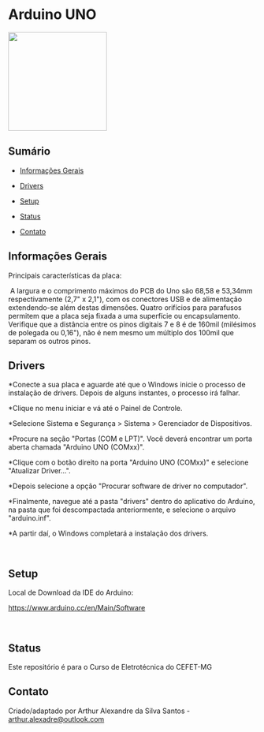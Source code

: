 # Arduino UNO

<img src="https://github.com/Arthur-Alexandre/Arduino-UNO/blob/master/Fotos/Arduino-Uno.jpg" height="200" width="200">

## Sumário
* [Informações Gerais](#user-content-informacoes_gerais)

* [Drivers](#drivers)
* [Setup](#setup)
* [Status](#status)
* [Contato](#contato)

<h2 id="informacoes_gerais">Informações Gerais</h2>


Principais características da placa:

 A largura e o comprimento máximos do PCB do Uno são 68,58 e 53,34mm respectivamente (2,7" x 2,1"), com os conectores USB e de alimentação extendendo-se além destas dimensões. Quatro orifícios para parafusos permitem que a placa seja fixada a uma superfície ou encapsulamento. Verifique que a distância entre os pinos digitais 7 e 8 é de 160mil (milésimos de polegada ou 0,16"), não é nem mesmo um múltiplo dos 100mil que separam os outros pinos.
 

## Drivers
*Conecte a sua placa e aguarde até que o Windows inicie o processo de instalação de drivers. Depois de alguns instantes, o processo irá falhar.

*Clique no menu iniciar e vá até o Painel de Controle.

*Selecione Sistema e Segurança > Sistema > Gerenciador de Dispositivos.

*Procure na seção "Portas (COM e LPT)". Você deverá encontrar um porta aberta chamada "Arduino UNO (COMxx)".

*Clique com o botão direito na porta "Arduino UNO (COMxx)" e selecione "Atualizar Driver...".

*Depois selecione a opção "Procurar software de driver no computador".

*Finalmente, navegue até a pasta "drivers" dentro do aplicativo do Arduino, na pasta que foi descompactada anteriormente, e selecione o arquivo "arduino.inf".

*A partir daí, o Windows completará a instalação dos drivers.

 

## Setup
Local de Download da IDE do Arduino:

https://www.arduino.cc/en/Main/Software

 

## Status
Este repositório é para o Curso de Eletrotécnica do CEFET-MG

## Contato
Criado/adaptado por Arthur Alexandre da Silva Santos - arthur.alexadre@outlook.com
